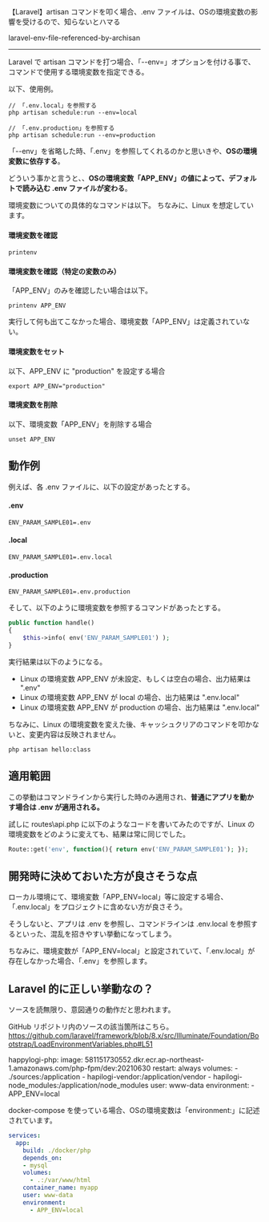 【Laravel】artisan コマンドを叩く場合、.env ファイルは、OSの環境変数の影響を受けるので、知らないとハマる

laravel-env-file-referenced-by-archisan

________________________________________________________________________________________________

Laravel で artisan コマンドを打つ場合、「--env=」オプションを付ける事で、コマンドで使用する環境変数を指定できる。

以下、使用例。
```
// 「.env.local」を参照する
php artisan schedule:run --env=local

// 「.env.production」を参照する
php artisan schedule:run --env=production
```

「--env」を省略した時、「.env」を参照してくれるのかと思いきや、**OSの環境変数に依存する**。

どういう事かと言うと、、**OSの環境変数「APP_ENV」の値によって、デフォルトで読み込む .env ファイルが変わる**。

環境変数についての具体的なコマンドは以下。
ちなみに、Linux を想定しています。

#### 環境変数を確認
```
printenv
```

#### 環境変数を確認（特定の変数のみ）
「APP_ENV」のみを確認したい場合は以下。
```
printenv APP_ENV
```
実行して何も出てこなかった場合、環境変数「APP_ENV」は定義されていない。


#### 環境変数をセット
以下、APP_ENV に "production" を設定する場合
```
export APP_ENV="production"
```

#### 環境変数を削除
以下、環境変数「APP_ENV」を削除する場合
```
unset APP_ENV
```

## 動作例
例えば、各 .env ファイルに、以下の設定があったとする。
#### .env
```
ENV_PARAM_SAMPLE01=.env
```
#### .local
```
ENV_PARAM_SAMPLE01=.env.local
```

#### .production
```
ENV_PARAM_SAMPLE01=.env.production
```

そして、以下のように環境変数を参照するコマンドがあったとする。
```php
public function handle()
{
    $this->info( env('ENV_PARAM_SAMPLE01') );
}
```

実行結果は以下のようになる。

 * Linux の環境変数 APP_ENV が未設定、もしくは空白の場合、出力結果は ".env"
 * Linux の環境変数 APP_ENV が local の場合、出力結果は ".env.local"
 * Linux の環境変数 APP_ENV が production の場合、出力結果は ".env.local"

ちなみに、Linux の環境変数を変えた後、キャッシュクリアのコマンドを叩かないと、変更内容は反映されません。
```
php artisan hello:class
```


## 適用範囲
この挙動はコマンドラインから実行した時のみ適用され、**普通にアプリを動かす場合は .env が適用される。**

試しに routes\api.php に以下のようなコードを書いてみたのですが、Linux の環境変数をどのように変えても、結果は常に同じでした。
```php
Route::get('env', function(){ return env('ENV_PARAM_SAMPLE01'); });
```


## 開発時に決めておいた方が良さそうな点
ローカル環境にて、環境変数「APP_ENV=local」等に設定する場合、「.env.local」をプロジェクトに含めない方が良さそう。

そうしないと、アプリは .env を参照し、コマンドラインは .env.local を参照するといった、混乱を招きやすい挙動になってしまう。

ちなみに、環境変数が「APP_ENV=local」と設定されていて、「.env.local」が存在しなかった場合、「.env」を参照します。


## Laravel 的に正しい挙動なの？
ソースを読無限り、意図通りの動作だと思われます。





GitHub リポジトリ内のソースの該当箇所はこちら。
https://github.com/laravel/framework/blob/8.x/src/Illuminate/Foundation/Bootstrap/LoadEnvironmentVariables.php#L51







  happylogi-php:
    image: 581151730552.dkr.ecr.ap-northeast-1.amazonaws.com/php-fpm/dev:20210630
    restart: always
    volumes:
      - ./sources:/application
      - hapilogi-vendor:/application/vendor
      - hapilogi-node_modules:/application/node_modules
    user: www-data
    environment:
      - APP_ENV=local


docker-compose を使っている場合、OSの環境変数は「environment:」に記述されています。
```yaml
services:
  app:
    build: ./docker/php
    depends_on:
    - mysql
    volumes:
      - .:/var/www/html
    container_name: myapp
    user: www-data
    environment:
      - APP_ENV=local
```